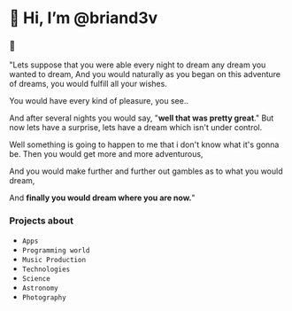 # 👋 Hi, I’m @briand3v
### 👀

"Lets suppose that you were able every night to dream any dream you wanted to dream,
And you would naturally as you began on this adventure of dreams, you would fulfill all your wishes.

You would have every kind of pleasure, you see..

And after several nights you would say, "**well that was pretty great**."
But now lets have a surprise, lets have a dream which isn't under control.

Well something is going to happen to me that i don't know what it's gonna be.
Then you would get more and more adventurous,

And you would make further and further out gambles as to what you would dream,

And **finally you would dream where you are now.**"

### Projects about
- `Apps`
- `Programming world`
- `Music Production` 
- `Technologies`
- `Science`
- `Astronomy`
- `Photography`

<!---
briand3v/briand3v is a ✨ special ✨ repository because its `README.md` (this file) appears on your GitHub profile.
You can click the Preview link to take a look at your changes.
--->

